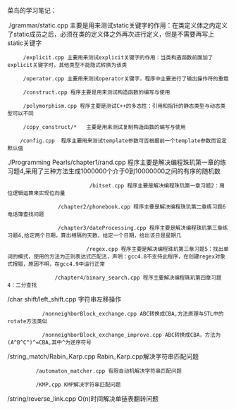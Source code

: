 菜鸟的学习笔记：

./grammar/static.cpp 主要是用来测试static关键字的作用：在类定义体之内定义了static成员之后，必须在类的定义体之外再次进行定义，但是不需要再写上static关键字

         /explicit.cpp 主要用来测试explicit关键字的作用：当类构造函数前面加了explicit关键字时，其他类型不能隐式转换为该类

         /operator.cpp 主要用来测试operator关键字，程序中主要进行了输出操作符的重载

         /construct.cpp 程序主要是用来测试构造函数的编写与使用

         /polymorphism.cpp 程序主要是测试C++的多态性：引用和指针的静态类型与动态类型可以不同

         /copy_construct/*   主要是用来测试复制构造函数的编写与使用

        /config.cpp  程序主要用来测试template参数可否根据前一个template参数而设定默认值

./Programming Pearls/chapter1/rand.cpp 程序主要是解决编程珠玑第一章的练习题4,采用了三种方法生成1000000个介于0到10000000之间的有序的随机数

                              /bitset.cpp 程序主要是解决编程珠玑第一章习题2：用位逻辑运算来实现位向量

                    /chapter2/phonebook.cpp 程序主要是解决编程珠玑第二章练习题6电话簿查找问题

                    /chapter3/dateProcessing.cpp 程序主要是解决编程珠玑第三章练习题4,给定两个日期，算出相隔的天数，给定一个日期，给出该日是星期几

                             /regex.cpp 程序主要是解决编程珠玑第三章习题5：找出单词的模式，使用的方法为正则表达式匹配法，声明：gcc4.8不支持此程序，在创建regex对象式报错，原因不明，在gcc4.9中运行正常

                   /chapter4/binary_search.cpp 程序主要解决编程珠玑第四章习题4：二分查找

/char shift/left_shift.cpp 字符串左移操作

	    	   /nonneighborBlock_exchange.cpp ABC转换成CBA,方法原理与STL中的rotate方法类似           

		       /nonneighborBlock_exchange_improve.cpp ABC转换成CBA，方法为(A^B^C^)^=CBA,其中^为逆序符号           

/string_match/Rabin_Karp.cpp  Rabin_Karp.cpp解决字符串匹配问题
 
             /automaton_matcher.cpp 有限自动机解决字符串匹配问题

             /KMP.cpp KMP解决字符串匹配问题

/string/reverse_link.cpp O(n)时间解决单链表翻转问题
